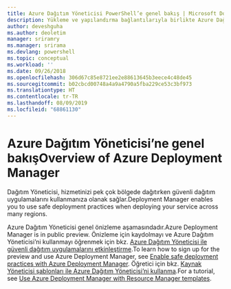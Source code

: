 ```yaml
---
title: Azure Dağıtım Yöneticisi PowerShell’e genel bakış | Microsoft Docs
description: Yükleme ve yapılandırma bağlantılarıyla birlikte Azure Dağıtım Yöneticisi PowerShell’e genel bakış.
author: deveshguha
ms.author: deoletim
manager: sriramry
ms.manager: srirama
ms.devlang: powershell
ms.topic: conceptual
ms.workload: ''
ms.date: 09/26/2018
ms.openlocfilehash: 306d67c85e8721ee2e88613645b3eece4c48de45
ms.sourcegitcommit: b02cbcd00748a4a9a4790a5fba229ce53c3bf973
ms.translationtype: HT
ms.contentlocale: tr-TR
ms.lasthandoff: 08/09/2019
ms.locfileid: "68861130"
---
```

# <a name="overview-of-azure-deployment-manager"></a><span data-ttu-id="931c9-103">Azure Dağıtım Yöneticisi’ne genel bakış</span><span class="sxs-lookup"><span data-stu-id="931c9-103">Overview of Azure Deployment Manager</span></span>

<span data-ttu-id="931c9-104">Dağıtım Yöneticisi, hizmetinizi pek çok bölgede dağıtırken güvenli dağıtım uygulamalarını kullanmanıza olanak sağlar.</span><span class="sxs-lookup"><span data-stu-id="931c9-104">Deployment Manager enables you to use safe deployment practices when deploying your service across many regions.</span></span>

<span data-ttu-id="931c9-105">Azure Dağıtım Yöneticisi genel önizleme aşamasındadır.</span><span class="sxs-lookup"><span data-stu-id="931c9-105">Azure Deployment Manager is in public preview.</span></span> <span data-ttu-id="931c9-106">Önizleme için kaydolmayı ve Azure Dağıtım Yöneticisi’ni kullanmayı öğrenmek için bkz. [Azure Dağıtım Yöneticisi ile güvenli dağıtım uygulamalarını etkinleştirme](https://docs.microsoft.com/azure/azure-resource-manager/deployment-manager-overview).</span><span class="sxs-lookup"><span data-stu-id="931c9-106">To learn how to sign up for the preview and use Azure Deployment Manager, see [Enable safe deployment practices with Azure Deployment Manager](https://docs.microsoft.com/azure/azure-resource-manager/deployment-manager-overview).</span></span> <span data-ttu-id="931c9-107">Öğretici için bkz. [Kaynak Yöneticisi şablonları ile Azure Dağıtım Yöneticisi’ni kullanma](https://docs.microsoft.com/azure/azure-resource-manager/deployment-manager-tutorial).</span><span class="sxs-lookup"><span data-stu-id="931c9-107">For a tutorial, see [Use Azure Deployment Manager with Resource Manager templates](https://docs.microsoft.com/azure/azure-resource-manager/deployment-manager-tutorial).</span></span>